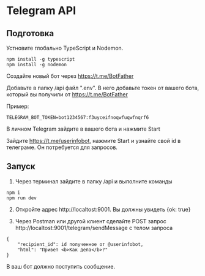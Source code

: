 # Telegram API

## Подготовка

Устновите глобально TypeScript и Nodemon.

```
npm install -g typescript
npm install -g nodemon
```

Создайте новый бот через https://t.me/BotFather

Добавьте в папку /api файл ".env". В него добавьте токен от вашего бота, который вы получили от https://t.me/BotFather

Пример:

```
TELEGRAM_BOT_TOKEN=bot1234567:f3uyceifnoqwfuqwfnqrf6
```

В личном Telegram зайдите в вашего бота и нажмите Start

Зайдите https://t.me/userinfobot, нажмите Start и узнайте свой id в телеграме. Он потребуется для запросов.

## Запуск

1. Через терминал зайдите в папку /api и выполните команды 

```
npm i 
npm run dev
```

2. Откройте адрес http://localtost:9001. Вы должны увидеть {ok: true}

3. Через Postman или другой клиент сделайте POST запрос http://localtost:9001/telegram/sendMessage с телом запроса 

```
{
    "recipient_id": id полученное от @userinfobot,
    "html": "Привет <b>Как дела</b>?"
}
```

В ваш бот должно поступить сообщение.